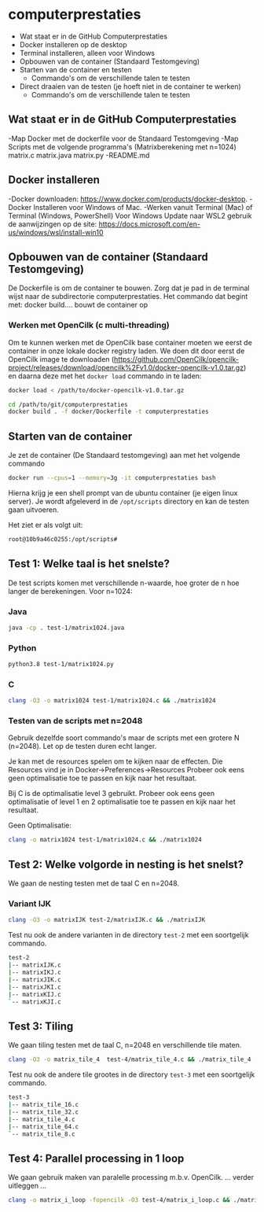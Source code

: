# computerprestaties
- Wat staat er in de GitHub Computerprestaties
- Docker installeren op de desktop
- Terminal installeren, alleen voor Windows
- Opbouwen van de container (Standaard Testomgeving)
- Starten van de container en testen
    - Commando's om de verschillende talen te testen 
- Direct draaien van de testen (je hoeft niet in de container te werken) 
    - Commando's om de verschillende talen te testen 
    
## Wat staat er in de GitHub Computerprestaties
-Map Docker met de dockerfile voor de Standaard Testomgeving
-Map Scripts met de volgende programma's
(Matrixberekening met n=1024)
  matrix.c
  matrix.java
  matrix.py
-README.md
    
## Docker installeren
-Docker downloaden: https://www.docker.com/products/docker-desktop.
-Docker Installeren voor Windows of Mac.
-Werken vanuit Terminal (Mac) of Terminal (Windows, PowerShell) 
 Voor Windows Update naar WSL2 gebruik de aanwijzingen op de site: https://docs.microsoft.com/en-us/windows/wsl/install-win10

## Opbouwen van de container (Standaard Testomgeving)
De Dockerfile is om de container te bouwen. Zorg dat je pad in de terminal wijst naar de subdirectorie computerprestaties. Het commando dat begint met: docker build.... bouwt de container op

### Werken met OpenCilk (c multi-threading)
Om te kunnen werken met de OpenCilk base container moeten we eerst de container in onze lokale docker registry laden. We doen dit door eerst de OpenCilk image te downloaden (https://github.com/OpenCilk/opencilk-project/releases/download/opencilk%2Fv1.0/docker-opencilk-v1.0.tar.gz) en daarna deze met het `docker load` commando in te laden:

```bash
docker load < /path/to/docker-opencilk-v1.0.tar.gz
```
```bash
cd /path/to/git/computerprestaties
docker build . -f docker/Dockerfile -t computerprestaties
```
## Starten van de container
Je zet de container (De Standaard testomgeving) aan met het volgende commando
```bash
docker run --cpus=1 --memory=3g -it computerprestaties bash
```
Hierna krijg je een shell prompt van de ubuntu container (je eigen linux server). Je wordt afgeleverd in de `/opt/scripts` directory en kan de testen gaan uitvoeren.

Het ziet er als volgt uit:
```bash
root@10b9a46c0255:/opt/scripts#
```

## Test 1: Welke taal is het snelste?

De test scripts komen met verschillende n-waarde, hoe groter de n hoe langer de berekeningen. Voor n=1024:

### Java

```bash
java -cp . test-1/matrix1024.java
```
### Python

```bash
python3.8 test-1/matrix1024.py
```
### C

```bash
clang -O3 -o matrix1024 test-1/matrix1024.c && ./matrix1024
```
### Testen van de scripts met n=2048
Gebruik dezelfde soort commando's maar de scripts met een grotere N (n=2048). Let op de testen duren echt langer.

Je kan met de resources spelen om te kijken naar de effecten. Die Resources vind je in Docker->Preferences->Resources
Probeer ook eens geen optimalisatie toe te passen en kijk naar het resultaat.

Bij C is de optimalisatie level 3 gebruikt. Probeer ook eens geen optimalisatie of level 1 en 2 optimalisatie toe te passen en kijk naar het resultaat.

Geen Optimalisatie:
```bash
clang -o matrix1024 test-1/matrix1024.c && ./matrix1024
```
## Test 2: Welke volgorde in nesting is het snelst?
We gaan de nesting testen met de taal C en n=2048.

### Variant IJK

```bash
clang -O3 -o matrixIJK test-2/matrixIJK.c && ./matrixIJK
```
Test nu ook de andere varianten in de directory `test-2` met een soortgelijk commando.
```bash
test-2
|-- matrixIJK.c
|-- matrixIKJ.c
|-- matrixJIK.c
|-- matrixJKI.c
|-- matrixKIJ.c
`-- matrixKJI.c
```
## Test 3: Tiling
We gaan tiling testen met de taal C, n=2048 en verschillende tile maten.

```bash
clang -O3 -o matrix_tile_4  test-4/matrix_tile_4.c && ./matrix_tile_4
```
Test nu ook de andere tile grootes in de directory `test-3` met een soortgelijk commando.

```bash
test-3
|-- matrix_tile_16.c
|-- matrix_tile_32.c
|-- matrix_tile_4.c
|-- matrix_tile_64.c
`-- matrix_tile_8.c
```
## Test 4: Parallel processing in 1 loop
We gaan gebruik maken van paralelle processing m.b.v. OpenCilk. ... verder uitleggen ...

```bash
clang -o matrix_i_loop -fopencilk -O3 test-4/matrix_i_loop.c && ./matrix_i_loop
```
